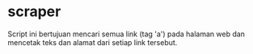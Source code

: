 # scraper
Script ini bertujuan mencari semua link (tag 'a') pada halaman web dan mencetak teks dan alamat dari setiap link tersebut.
